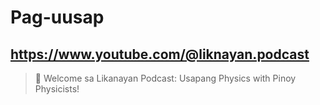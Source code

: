 # Pag-uusap

## https://www.youtube.com/@liknayan.podcast

> 🌌 Welcome sa Likanayan Podcast: Usapang Physics with Pinoy Physicists!
